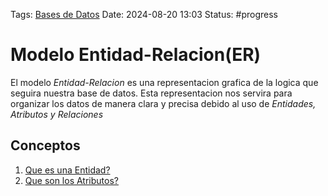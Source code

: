 Tags: [Bases de Datos](../Indexes/Bases%20de%20Datos.md) Date: 2024-08-20 13:03
Status: #progress

# Modelo Entidad-Relacion(ER)

El modelo _Entidad-Relacion_ es una representacion grafica de la logica que
seguira nuestra base de datos. Esta representacion nos servira para organizar
los datos de manera clara y precisa debido al uso de _Entidades, Atributos y
Relaciones_

## Conceptos

1. [Que es una Entidad?](Que%20es%20una%20Entidad?.md)
2. [Que son los Atributos?](Que%20son%20los%20Atributos?.md)
